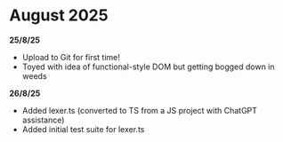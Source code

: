 # August 2025

**25/8/25**
- Upload to Git for first time!
- Toyed with idea of functional-style DOM but getting bogged down in weeds

**26/8/25**
- Added lexer.ts (converted to TS from a JS project with ChatGPT assistance)
- Added initial test suite for lexer.ts